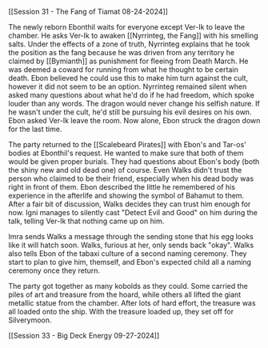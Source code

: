 [[Session 31 - The Fang of Tiamat 08-24-2024]]

The newly reborn Ebonthil waits for everyone except Ver-Ik to leave the chamber. He asks Ver-Ik to awaken [[Nyrrinteg, the Fang]] with his smelling salts. Under the effects of a zone of truth, Nyrrinteg explains that he took the position as the fang because he was driven from any territory he claimed by [[Bymianth]] as punishment for fleeing from Death March. He was deemed a coward for running from what he thought to be certain death. Ebon believed he could use this to make him turn against the cult, however it did not seem to be an option. Nyrrinteg remained silent when asked many questions about what he'd do if he had freedom, which spoke louder than any words. The dragon would never change his selfish nature. If he wasn't under the cult, he'd still be pursuing his evil desires on his own. Ebon asked Ver-Ik leave the room. Now alone, Ebon struck the dragon down for the last time.

The party returned to the [[Scalebeard Pirates]] with Ebon's and Tar-os' bodies at Ebonthil's request. He wanted to make sure that both of them would be given proper burials. They had questions about Ebon's body (both the shiny new and old dead one) of course. Even Walks didn't trust the person who claimed to be their friend, especially when his dead body was right in front of them. Ebon described the little he remembered of his experience in the afterlife and showing the symbol of Bahamut to them. After a fair bit of discussion, Walks decides they can trust him enough for now. Igni manages to silently cast "Detect Evil and Good" on him during the talk, telling Ver-Ik that nothing came up on him.

Imra sends Walks a message through the sending stone that his egg looks like it will hatch soon. Walks, furious at her, only sends back "okay". Walks also tells Ebon of the tabaxi culture of a second naming ceremony. They start to plan to give him, themself, and Ebon's expected child all a naming ceremony once they return.

The party got together as many kobolds as they could. Some carried the piles of art and treasure from the hoard, while others all lifted the giant metallic statue from the chamber. After lots of hard effort, the treasure was all loaded onto the ship. With the treasure loaded up, they set off for Silverymoon.

[[Session 33 - Big Deck Energy 09-27-2024]]